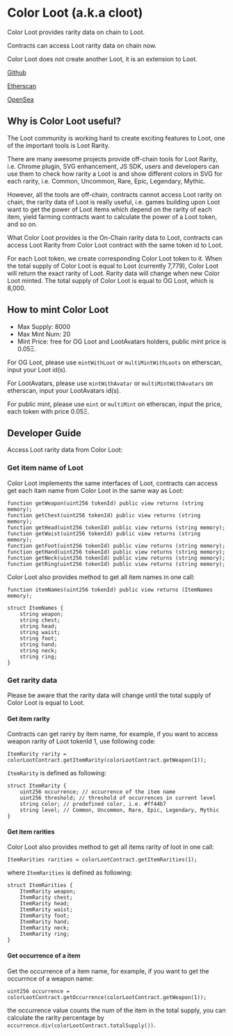 # Color Loot (a.k.a cloot)

Color Loot provides rarity data on chain to Loot.

Contracts can access Loot rarity data on chain now.

Color Loot does not create another Loot, it is an extension to Loot.

[Github](https://github.com/colorloot/colorloot)

[Etherscan](https://etherscan.io/address/0xab7f42a1a64f0f54d5428ab5e1243785bce3fcb3)

[OpenSea](https://opensea.io/collection/colorloot)

## Why is Color Loot useful?

The Loot community is working hard to create exciting features to Loot, one of the important tools
is Loot Rarity.

There are many awesome projects provide off-chain tools for Loot Rarity, i.e. Chrome plugin, SVG enhancement, JS SDK, users and developers can
use them to check how rarity a Loot is and show different colors in SVG for each rarity, i.e. Common, Uncommon, Rare, Epic, Legendary, Mythic.

However, all the tools are off-chain, contracts cannot access Loot rarity on chain, the rarity data of Loot is really useful, i.e. games building upon Loot want to get the power of Loot items which depend on the rarity of each item, yield farming contracts want to calculate the power of a Loot token, and so on.

What Color Loot provides is the On-Chain rarity data to Loot, contracts can access Loot Rarity from Color Loot contract with the same token id to Loot.

For each Loot token, we create corresponding Color Loot token to it. When the total supply of Color Loot is equal to Loot (currently 7,779), Color Loot will return the exact rarity of Loot. Rarity data will change when new Color Loot minted. The total supply of Color Loot is equal to OG Loot, which is 8,000.

## How to mint Color Loot

* Max Supply: 8000
* Max Mint Num: 20
* Mint Price: free for OG Loot and LootAvatars holders, public mint price is 0.05Ξ.

For OG Loot, please use `mintWithLoot` or `multiMintWithLoots` on etherscan, input your Loot id(s).

For LootAvatars, please use `mintWithAvatar` or `multiMintWithAvatars` on etherscan, input your LootAvatars id(s).

For public mint, please use `mint` or `multiMint` on etherscan, input the price, each token with price 0.05Ξ.

## Developer Guide

Access Loot rarity data from Color Loot:

### Get item name of Loot

Color Loot implements the same interfaces of Loot, contracts can access get each itam name from Color Loot in the same way as Loot:

```
function getWeapon(uint256 tokenId) public view returns (string memory);
function getChest(uint256 tokenId) public view returns (string memory);
function getHead(uint256 tokenId) public view returns (string memory);
function getWaist(uint256 tokenId) public view returns (string memory);
function getFoot(uint256 tokenId) public view returns (string memory);
function getHand(uint256 tokenId) public view returns (string memory);
function getNeck(uint256 tokenId) public view returns (string memory);
function getRing(uint256 tokenId) public view returns (string memory);
```

Color Loot also provides method to get all item names in one call:
```
function itemNames(uint256 tokenId) public view returns (ItemNames memory);
```
```
struct ItemNames {
    string weapon;
    string chest;
    string head;
    string waist;
    string foot;
    string hand;
    string neck;
    string ring;
}
```

### Get rarity data

Please be aware that the rarity data will change until the total supply of Color Loot is equal to Loot.

#### Get item rarity

Contracts can get rariry by item name, for example, if you want to access weapon rarity of Loot tokenId 1, use following code:

```
ItemRarity rarity = colorLootContract.getItemRarity(colorLootContract.getWeapon(1));
```

`ItemRarity` is defined as following:
```
struct ItemRarity {
    uint256 occurrence; // occurrence of the item name
    uint256 threshold; // threshold of occurrences in current level
    string color; // predefined color, i.e. #ff44b7
    string level; // Common, Uncommon, Rare, Epic, Legendary, Mythic
}
```

#### Get item rarities

Color Loot also provides method to get all items rarity of loot in one call:

```
ItemRarities rarities = colorLootContract.getItemRarities(1);
```

where `ItemRarities` is defined as following:
```
struct ItemRarities {
    ItemRarity weapon;
    ItemRarity chest;
    ItemRarity head;
    ItemRarity waist;
    ItemRarity foot;
    ItemRarity hand;
    ItemRarity neck;
    ItemRarity ring;
}
```

#### Get occurrence of a item

Get the occurrence of a item name, for example, if you want to get the occurrnce of a weapon name:

```
uint256 occurrence = colorLootContract.getOccurrence(colorLootContract.getWeapon(1));
```

the occurrence value counts the num of the item in the total supply, you can calculate the rarity percentage by `occurrence.div(colorLootContract.totalSupply())`.
